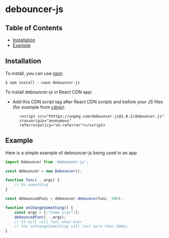 # debouncer-js

## Table of Contents

* [Installation](#installation)
* [Example](#example)

## Installation

To install, you can use [npm](https://npmjs.org/):

    $ npm install --save debouncer-js

To install debouncer-js in React CDN app:

- Add this CDN script tag after React CDN scripts and before your JS files (for example
  from [cdnjs](https://cdnjs.com/)):

         <script src="hhttps://unpkg.com/debouncer-js@1.0.2/debouncer.js"
         crossorigin="anonymous"
         referrerpolicy="no-referrer"></script>

## Example

Here is a simple example of debouncer-js being used in an app

```jsx
import Debouncer from 'debouncer-js';

const debouncer = new Debouncer();

function func(...args) {
    // Do something
}

const debouncedFunc = debouncer.debounce(func, 500);

function onChangeSomething() {
    const args = [/*Some args*/];
    debouncedFunc(...args); 
    // It will call func when ever 
    // the onChangeSomething call last more than 500ms.
}
```
